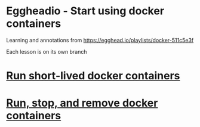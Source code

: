 # Eggheadio - Start using docker containers

Learning and annotations from https://egghead.io/playlists/docker-511c5e3f

Each lesson is on its own branch

# [Run short-lived docker containers](./01-run-short-lived-docker-containers.md)
# [Run, stop, and remove docker containers](./02-run-stop-and-remove-containers.md)
